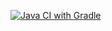 [![Java CI with Gradle](https://github.com/xdreenz/java-aqa6/actions/workflows/gradle.yml/badge.svg)](https://github.com/xdreenz/java-aqa6/actions/workflows/gradle.yml)